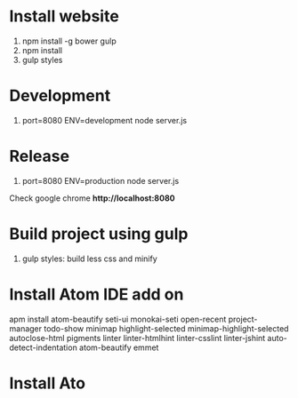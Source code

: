 # Install website
1. npm install -g bower gulp
2. npm install
3. gulp styles

# Development
1. port=8080 ENV=development node server.js

# Release
1. port=8080 ENV=production node server.js

Check google chrome **http://localhost:8080**

# Build project using gulp #
1. gulp styles: build less css and minify

# Install Atom IDE add on
apm install atom-beautify seti-ui monokai-seti open-recent project-manager todo-show minimap highlight-selected minimap-highlight-selected autoclose-html pigments linter linter-htmlhint linter-csslint linter-jshint auto-detect-indentation atom-beautify emmet


# Install Ato
